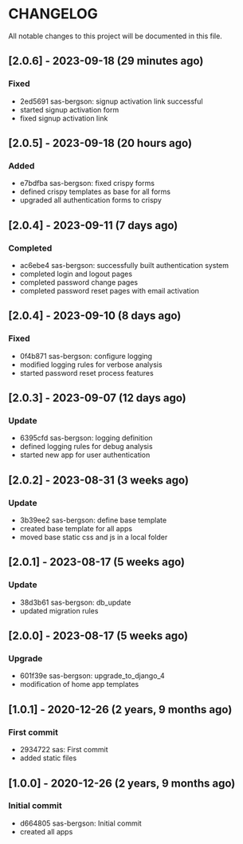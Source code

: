 # CHANGELOG

All notable changes to this project will be documented in this file.

## [2.0.6] - 2023-09-18 (29 minutes ago)

### Fixed

- 2ed5691  sas-bergson: signup activation link successful
- started signup activation form
- fixed signup activation link

## [2.0.5] - 2023-09-18 (20 hours ago)

### Added

- e7bdfba  sas-bergson: fixed crispy forms
- defined crispy templates as base for all forms
- upgraded all authentication forms to crispy

## [2.0.4] - 2023-09-11 (7 days ago)

### Completed

- ac6ebe4  sas-bergson: successfully built authentication system
- completed login and logout pages
- completed password change pages
- completed password reset pages with email activation

## [2.0.4] - 2023-09-10 (8 days ago)

### Fixed

- 0f4b871  sas-bergson: configure logging
- modified logging rules for verbose analysis
- started password reset process features

## [2.0.3] - 2023-09-07 (12 days ago)

### Update

- 6395cfd  sas-bergson: logging definition
- defined logging rules for debug analysis
- started new app for user authentication

## [2.0.2] - 2023-08-31 (3 weeks ago) 

### Update

- 3b39ee2  sas-bergson: define base template
- created  base template for all apps
- moved base static css and js in a local folder

## [2.0.1] - 2023-08-17 (5 weeks ago) 

### Update

- 38d3b61  sas-bergson: db_update
- updated migration rules

## [2.0.0] - 2023-08-17 (5 weeks ago)

### Upgrade

- 601f39e  sas-bergson: upgrade_to_django_4
- modification of home app templates

## [1.0.1] - 2020-12-26 (2 years, 9 months ago)	

### First commit

- 2934722  sas: First commit
- added static files

## [1.0.0] - 2020-12-26 (2 years, 9 months ago)

### Initial commit

- d664805  sas-bergson: Initial commit
- created all apps